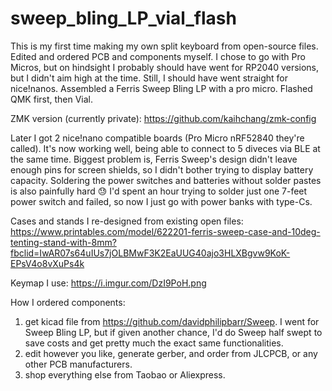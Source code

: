 # sweep_bling_LP_vial_flash
This is my first time making my own split keyboard from open-source files. Edited and ordered PCB and components myself. I chose to go with Pro Micros, but on hindsight I probably should have went for RP2040 versions, but I didn't aim high at the time. Still, I should have went straight for nice!nanos.
Assembled a Ferris Sweep Bling LP with a pro micro. Flashed QMK first, then Vial.

ZMK version (currently private):
https://github.com/kaihchang/zmk-config 

Later I got 2 nice!nano compatible boards (Pro Micro nRF52840 they're called). It's now working well, being able to connect to 5 diveces via BLE at the same time. Biggest problem is, Ferris Sweep's design didn't leave enough pins for screen shields, so I didn't bother trying to display battery capacity. Soldering the power switches and batteries without solder pastes is also painfully hard 😓 I'd spent an hour trying to solder just one 7-feet power switch and failed, so now I just go with power banks with type-Cs.

Cases and stands I re-designed from existing open files: 
https://www.printables.com/model/622201-ferris-sweep-case-and-10deg-tenting-stand-with-8mm?fbclid=IwAR07s64uIUs7jOLBMwF3K2EaUUG40ajo3HLXBgvw9KoK-EPsV4o8vXuPs4k 

Keymap I use: https://i.imgur.com/DzI9PoH.png 

How I ordered components:
1. get kicad file from https://github.com/davidphilipbarr/Sweep. I went for Sweep Bling LP, but if given another chance, I'd do Sweep half swept to save costs and get pretty much the exact same functionalities.
2. edit however you like, generate gerber, and order from JLCPCB, or any other PCB manufacturers.
3. shop everything else from Taobao or Aliexpress.
